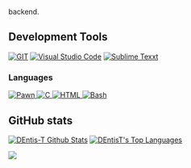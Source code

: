 backend.

<h2>Development Tools</h2> 

<p>
    <a href="#">
        <img alt="GIT"
             src="https://img.shields.io/badge/Git-F05032?style=for-the-badge&logo=git&logoColor=white"></a>
    <a href="#">
        <img alt="Visual Studio Code"
             src="https://img.shields.io/badge/Visual_Studio_Code-0078D4?style=for-the-badge&logo=visual%20studio%20code&logoColor=white"></a>
    <a href="#">
        <img alt="Sublime Texxt"
             src="https://img.shields.io/badge/sublime_text-%23575757.svg?&style=for-the-badge&logo=sublime-text&logoColor=important"></a>
</p>

### Languages

<p>
  <a href="#">
    <img alt="Pawn" src="https://img.shields.io/badge/pawn-323330?style=for-the-badge&logo=pawn&logoColor=F7DF1E" />
	</a>
<a href="#">
    <img alt="C" src="https://img.shields.io/badge/c-323330?style=for-the-badge&logo=c&logoColor=F7DF1E" />
	</a>
<a href="#">
    <img alt="HTML" src="https://img.shields.io/badge/html-323330?style=for-the-badge&logo=html&logoColor=F7DF1E" />
	</a>
<a href="#">
    <img alt="Bash" src="https://img.shields.io/badge/bash-323330?style=for-the-badge&logo=bash&logoColor=F7DF1E" />
	</a>
</p>
</p>

## GitHub stats
<p>
    <a align="center" href="https://github-readme-stats.vercel.app/api?username=DEntis-T&show_icons=true&count_private=true&theme=react&hide_border=true&bg_color=ffffff&title_color=000000&icon_color=000000"><img alt="DEntis-T Github Stats"
                    src="https://github-readme-stats.vercel.app/api?username=DEntis-T&show_icons=true&count_private=true&theme=react&hide_border=true&bg_color=ffffff&title_color=000000&icon_color=000000" /></a>
  <a align="center" href="https://github-readme-stats.vercel.app/api/top-langs/?username=DEntis-T&langs_count=8&layout=compact&theme=react&hide_border=true&bg_color=ffffff&title_color=000000&icon_color=000000">
    <img alt="DEntisT's Top Languages" src="https://github-readme-stats.vercel.app/api/top-langs/?username=DEntis-T&langs_count=8&layout=compact&theme=react&hide_border=true&bg_color=ffffff&title_color=000000&icon_color=000000" /></a>
</p>

<p>
  <a align="center" href="#">
    <img src="https://github-profile-trophy.vercel.app/?username=DEntis-T&theme=monokai&column=8&no-frame=true&no-bg=true">
  </a>
</p>
